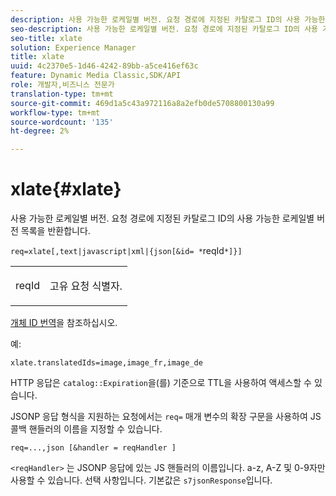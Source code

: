 ```yaml
---
description: 사용 가능한 로케일별 버전. 요청 경로에 지정된 카탈로그 ID의 사용 가능한 로케일별 버전 목록을 반환합니다.
seo-description: 사용 가능한 로케일별 버전. 요청 경로에 지정된 카탈로그 ID의 사용 가능한 로케일별 버전 목록을 반환합니다.
seo-title: xlate
solution: Experience Manager
title: xlate
uuid: 4c2370e5-1d46-4242-89bb-a5ce416ef63c
feature: Dynamic Media Classic,SDK/API
role: 개발자,비즈니스 전문가
translation-type: tm+mt
source-git-commit: 469d1a5c43a972116a8a2efb0de5708800130a99
workflow-type: tm+mt
source-wordcount: '135'
ht-degree: 2%

---
```



# xlate{#xlate}

사용 가능한 로케일별 버전. 요청 경로에 지정된 카탈로그 ID의 사용 가능한 로케일별 버전 목록을 반환합니다.

`req=xlate[,text|javascript|xml|{json[&id= *`reqId`*]}]`

<table id="simpletable_8970A3A5A64F4DC2B184E251993390C5"> 
 <tr class="strow"> 
  <td class="stentry"> <p><span class="codeph"><span class="varname"> reqId</span></span> </p> </td> 
  <td class="stentry"> <p>고유 요청 식별자. </p></td> 
 </tr> 
</table>

[개체 ID 번역](../../../../../../is-api/http-ref/image-serving-api-ref/c-http-protocol-reference/c-syntax-and-features/r-object-id-translation.md#reference-cf3e34e6cbb346d69ded9982bfdef414)을 참조하십시오.

예:

`xlate.translatedIds=image,image_fr,image_de`

HTTP 응답은 `catalog::Expiration`을(를) 기준으로 TTL을 사용하여 액세스할 수 있습니다.

JSONP 응답 형식을 지원하는 요청에서는 `req=` 매개 변수의 확장 구문을 사용하여 JS 콜백 핸들러의 이름을 지정할 수 있습니다.

`req=...,json [&handler = reqHandler ]`

`<reqHandler>` 는 JSONP 응답에 있는 JS 핸들러의 이름입니다. a-z, A-Z 및 0-9자만 사용할 수 있습니다. 선택 사항입니다. 기본값은 `s7jsonResponse`입니다.
